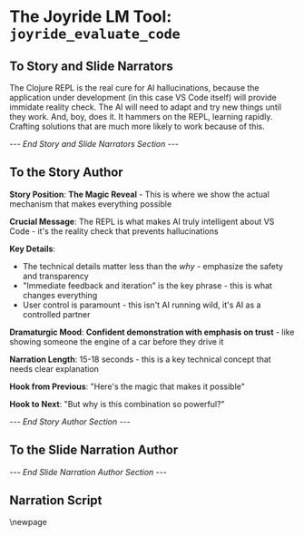 # The Joyride LM Tool: `joyride_evaluate_code`

## To Story and Slide Narrators

The Clojure REPL is the real cure for AI hallucinations, because the application under development (in this case VS Code itself) will provide immidate reality check. The AI will need to adapt and try new things until they work. And, boy, does it. It hammers on the REPL, learning rapidly. Crafting solutions that are much more likely to work because of this.

*--- End Story and Slide Narrators Section ---*

## To the Story Author

**Story Position**: **The Magic Reveal** - This is where we show the actual mechanism that makes everything possible

**Crucial Message**: The REPL is what makes AI truly intelligent about VS Code - it's the reality check that prevents hallucinations

**Key Details**:
- The technical details matter less than the *why* - emphasize the safety and transparency
- "Immediate feedback and iteration" is the key phrase - this is what changes everything
- User control is paramount - this isn't AI running wild, it's AI as a controlled partner

**Dramaturgic Mood**: **Confident demonstration with emphasis on trust** - like showing someone the engine of a car before they drive it

**Narration Length**: 15-18 seconds - this is a key technical concept that needs clear explanation

**Hook from Previous**: "Here's the magic that makes it possible"

**Hook to Next**: "But why is this combination so powerful?"

*--- End Story Author Section ---*

## To the Slide Narration Author

*--- End Slide Narration Author Section ---*

## Narration Script

\newpage
